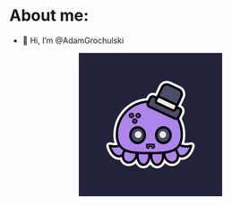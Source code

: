 # About me:
- 👋 Hi, I’m @AdamGrochulski

<p align="center">
  <img width="256" height="256" src="https://github.com/AdamGrochulski/AdamGrochulski/blob/master/Octoone_Modern_Avatar_512.jpg">
</p>

<!---
AdamGrochulski/AdamGrochulski is a ✨ special ✨ repository because its `README.md` (this file) appears on your GitHub profile.
You can click the Preview link to take a look at your changes.
--->
